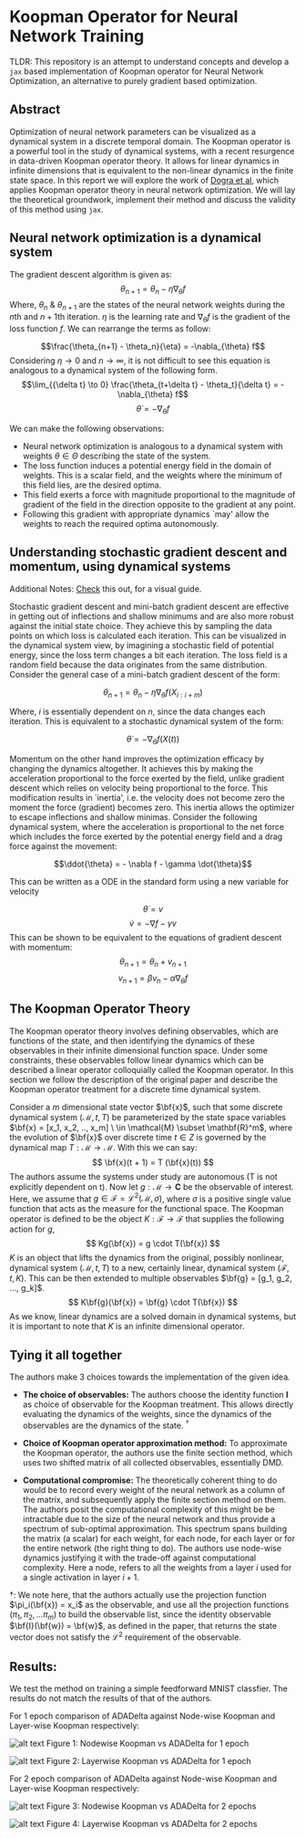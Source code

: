 # Koopman Operator for Neural Network Training

TLDR: This repository is an attempt to understand concepts and develop a `jax` based implementation of Koopman operator for Neural Network Optimization, an alternative to purely gradient based optimization.

## Abstract

Optimization of neural network parameters can be visualized as a dynamical system in a discrete temporal domain. The Koopman operator is a powerful tool in the study of dynamical systems, with a recent resurgence in data-driven Koopman operator theory. It allows for linear dynamics in infinite dimensions that is equivalent to the non-linear dynamics in the finite state space. In this report we will explore the work of [Dogra et al](https://proceedings.neurips.cc/paper_files/paper/2020/file/169806bb68ccbf5e6f96ddc60c40a044-Paper.pdf), which applies Koopman operator theory in neural network optimization. We will lay the theoretical groundwork, implement their method and discuss the validity of this method using `jax`.




## Neural network optimization is a dynamical system

The gradient descent algorithm is given as:
$$\theta_{n+1} = \theta_n - \eta\nabla_{\theta} f$$
Where, $\theta_n$ \& $\theta_{n+1}$ are the states of the neural network weights during the $n$th and $n+1$th iteration. $\eta$ is the learning rate and $\nabla_{\theta} f$ is the gradient of the loss function $f$. We can rearrange the terms as follow:

$$\frac{\theta_{n+1} - \theta_n}{\eta} = -\nabla_{\theta} f$$
Considering $\eta \rightarrow 0$ and $n \rightarrow \infty$, it is not difficult to see this equation is analogous to a dynamical system of the following form.
$$\lim_{{\delta t} \to 0}  \frac{\theta_{t+\delta t} - \theta_t}{\delta t} = -\nabla_{\theta} f$$
$$\dot{\theta} = -\nabla_{\theta} f$$

We can make the following observations:
- Neural network optimization is analogous to a dynamical system with weights $\theta \in \Theta$ describing the state of the system.
- The loss function induces a potential energy field in the domain of weights. This is a scalar field, and the weights where the minimum of this field lies, are the desired optima.
- This field exerts a force with magnitude proportional to the magnitude of gradient of the field in the direction opposite to the gradient at any point.
- Following this gradient with appropriate dynamics `may' allow the weights to reach the required optima autonomously.


## Understanding stochastic gradient descent and momentum, using dynamical systems

Additional Notes: [Check](https://github.com/AbhinavRao23/visual_momentum) this out, for a visual guide.

Stochastic gradient descent and mini-batch gradient descent are effective in getting out of inflections and shallow minimums and are also more robust against the initial state choice. They achieve this by sampling the data points on which loss is calculated each iteration. This can be visualized in the dynamical system view, by imagining a stochastic field of potential energy, since the loss term changes a bit each iteration. The loss field is a random field because the data originates from the same distribution. Consider the general case of a mini-batch gradient descent of the form:

$$\theta_{n+1} = \theta_n - \eta\nabla_{\theta} f (X_{i:i+m})$$

Where, $i$ is essentially dependent on $n$, since the data changes each iteration. This is equivalent to a stochastic dynamical system of the form:

$$\dot{\theta} = -\nabla_{\theta} f(X(t))$$

Momentum on the other hand improves the optimization efficacy by changing the dynamics altogether. It achieves this by making the acceleration proportional to the force exerted by the field, unlike gradient descent which relies on velocity being proportional to the force. This modification results in `inertia', i.e. the velocity does not become zero the moment the force (gradient) becomes zero. This inertia allows the optimizer to escape inflections and shallow minimas. Consider the following dynamical system, where the acceleration is proportional to the net force which includes the force exerted by the potential energy field and a drag force against the movement:

$$\ddot{\theta} = - \nabla f - \gamma \dot{\theta}$$

This can be written as a ODE in the standard form using a new variable for velocity

$$
\dot{\theta} = v
$$
$$
\dot{v} = - \nabla f - \gamma v
$$
This can be shown to be equivalent to the equations of gradient descent with momentum:
$$
\theta_{n+1} = \theta_n + v_{n+1}
$$
$$
v_{n+1} = \beta v_n - \alpha \nabla_{\theta} f
$$

## The Koopman Operator Theory

The Koopman operator theory involves defining observables, which are functions of the state, and then identifying the dynamics of these observables in their infinite dimensional function space. Under some constraints, these observables follow linear dynamics which can be described a linear operator colloquially called the Koopman operator. In this section we follow the description of the original paper and describe the Koopman operator treatment for a discrete time dynamical system. 

Consider a $m$ dimensional state vector $\bf{x}$, such that some discrete dynamical system $(\mathcal{M}, t, T )$ be parameterized by the state space variables $\bf{x} = [x_1, x_2, .., x_m] \  \in \mathcal{M}  \subset \mathbf{R}^m$, where the evolution of $\bf{x}$ over discrete time $t \in Z$ is governed by the dynamical map $T : \mathcal{M} \rightarrow \mathcal{M}$. With this we can say:
$$
\bf{x}(t + 1) = T (\bf{x}(t))
$$
The authors assume the systems under study are autonomous (T is not explicitly dependent on t). Now let $g : \mathcal{M} \rightarrow \mathbf{C}$ be the observable of interest. Here, we assume that $g \in \mathcal{F} = \mathcal{L}^2(\mathcal{M}, \sigma)$, where $\sigma$ is a positive single value function that acts as the measure for the functional space. The Koopman operator is defined to be the object $K : \mathcal{F} \rightarrow \mathcal{F}$ that supplies the following action for $g$,
$$
Kg(\bf{x}) = g \cdot T(\bf{x})
$$
$K$ is an object that lifts the dynamics from the original, possibly nonlinear, dynamical system $(\mathcal{M}, t, T )$ to a new, certainly linear, dynamical system $(\mathcal{F}, t, K )$. This can be then extended to multiple observables $\bf{g} = [g_1, g_2, ..., g_k]$. 
$$
K\bf{g}(\bf{x}) = \bf{g} \cdot T(\bf{x})
$$
As we know, linear dynamics are a solved domain in dynamical systems, but it is important to note that $K$ is an infinite dimensional operator. 


## Tying it all together

The authors make 3 choices towards the implementation of the given idea.

 - **The choice of observables:**
The authors choose the identity function $\mathbf{I}$ as choice of observable for the Koopman treatment. This allows directly evaluating the dynamics of the weights, since the dynamics of the observables are the dynamics of the state. $^{\dagger}$ 

- **Choice of Koopman operator approximation method:**
To approximate the Koopman operator, the authors use the finite section method, which uses two shifted matrix of all collected observables, essentially DMD.

- **Computational compromise:**
The theoretically coherent thing to do would be to record every weight of the neural network as a column of the matrix, and subsequently apply the finite section method on them. The authors posit the computational complexity of this might be be intractable due to the size of the neural network and thus provide a spectrum of sub-optimal approximation. This spectrum spans building the matrix (a scalar) for each weight, for each node, for each layer or for the entire network (the right thing to do). The authors use node-wise dynamics justifying it with the trade-off against computational complexity. Here a node, refers to all the weights from a layer $i$ used for a single activation in layer $i+1$.


$\dagger$: We note here, that the authors actually use the projection function $\pi_i(\bf{x}) = x_i$ as the observable, and use all the projection functions ($\pi_1, \pi_2, ... \pi_m$) to build the observable list, since the identity observable $\bf{I}(\bf{w}) = \bf{w}$, as defined in the paper, that returns the state vector does not satisfy the $\mathcal{L}^2$ requirement of the observable.

## Results:

We test the method on training a simple feedforward MNIST classfier. The results do not match the results of that of the authors. 

For 1 epoch comparison of ADADelta against Node-wise Koopman and Layer-wise Koopman respectively:


![alt text](epoch1/combined11.jpg)
Figure 1: Nodewise Koopman vs ADADelta for 1 epoch

![alt text](epoch1/combined12.jpg)
Figure 2: Layerwise Koopman vs ADADelta for 1 epoch


For 2 epoch comparison of ADADelta against Node-wise Koopman and Layer-wise Koopman respectively:


![alt text](epoch2/combined21.jpg)
Figure 3: Nodewise Koopman vs ADADelta for 2 epochs

![alt text](epoch2/combined22.jpg)
Figure 4: Layerwise Koopman vs ADADelta for 2 epochs
